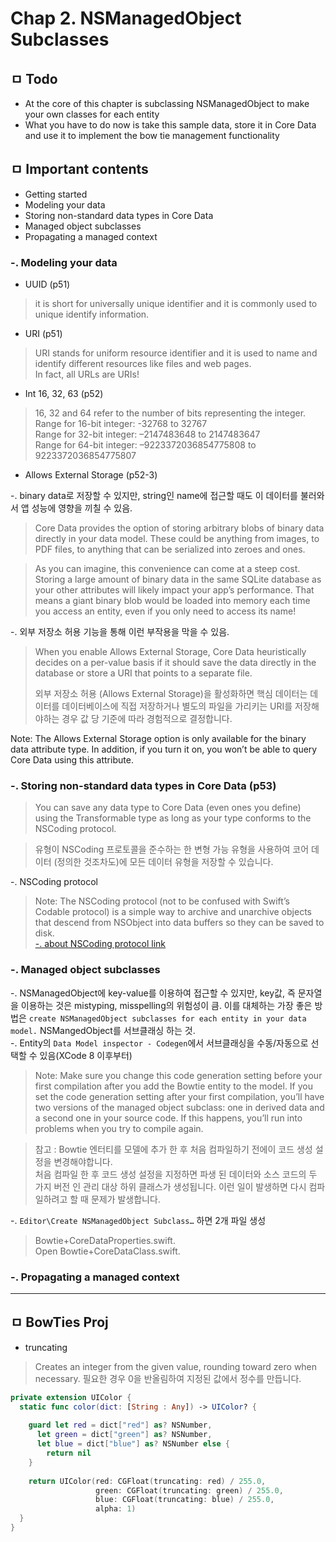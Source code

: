 # Chap 2. NSManagedObject Subclasses

## ㅁ Todo
- At the core of this chapter is subclassing NSManagedObject to make your own classes for each entity
- What you have to do now is take this sample data, store it in Core Data and use it to implement the bow tie management functionality

## ㅁ Important contents
- Getting started
- Modeling your data
- Storing non-standard data types in Core Data
- Managed object subclasses
- Propagating a managed context

### -. Modeling your data

- UUID (p51)

> it is short for universally unique identifier and it is commonly used to unique identify information.

- URI (p51)

> URI stands for uniform resource identifier and it is used to name and identify different resources like files and web pages.   
> In fact, all URLs are URIs!  

- Int 16, 32, 63 (p52)

> 16, 32 and 64 refer to the number of bits representing the integer.  
> Range for 16-bit integer: -32768 to 32767   
> Range for 32-bit integer: –2147483648 to 2147483647   
> Range for 64-bit integer: –9223372036854775808 to 9223372036854775807   

- Allows External Storage (p52-3)

-. binary data로 저장할 수 있지만, string인 name에 접근할 때도 이 데이터를 불러와서 앱 성능에 영향을 끼칠 수 있음.  
> Core Data provides the option of storing arbitrary blobs of binary data directly in your data model. These could be anything from images, to PDF files, to anything that can be serialized into zeroes and ones.

>As you can imagine, this convenience can come at a steep cost. Storing a large amount of binary data in the same SQLite database as your other attributes will likely impact your app’s performance. That means a giant binary blob would be loaded into memory each time you access an entity, even if you only need to access its name!

-. 외부 저장소 허용 기능을 통해 이런 부작용을 막을 수 있음.   
> When you enable Allows External Storage, Core Data heuristically decides on a per-value basis if it should save the data directly in the database or store a URI that points to a separate file.
> 
> 외부 저장소 허용 (Allows External Storage)을 활성화하면 핵심 데이터는 데이터를 데이터베이스에 직접 저장하거나 별도의 파일을 가리키는 URI를 저장해야하는 경우 값 당 기준에 따라 경험적으로 결정합니다.
> 
Note: The Allows External Storage option is only available for the binary data attribute type. In addition, if you turn it on, you won’t be able to query Core Data using this attribute.


### -. Storing non-standard data types in Core Data (p53)
> You can save any data type to Core Data (even ones you define) using the Transformable type as long as your type conforms to the NSCoding protocol.

> 유형이 NSCoding 프로토콜을 준수하는 한 변형 가능 유형을 사용하여 코어 데이터 (정의한 것조차도)에 모든 데이터 유형을 저장할 수 있습니다.

-. NSCoding protocol
> Note: The NSCoding protocol (not to be confused with Swift’s Codable protocol) is a simple way to archive and unarchive objects that descend from NSObject into data buffers so they can be saved to disk.  
[-. about NSCoding protocol link](http://www.raywenderlich.com/1914/nscoding-tutorial-for-ios-how-to-save-your-app-data)


### -. Managed object subclasses
-. NSManagedObject에 key-value를 이용하여 접근할 수 있지만, key값, 즉 문자열을 이용하는 것은 mistyping, misspelling의 위험성이 큼. 이를 대체하는 가장 좋은 방법은 `create NSManagedObject subclasses for each entity in your data model.` NSMangedObject를 서브클래싱 하는 것.   
-. Entity의 `Data Model inspector - Codegen`에서 서브클래싱을 수동/자동으로 선택할 수 있음(XCode 8 이후부터)   

> Note: Make sure you change this code generation setting before your first compilation after you add the Bowtie entity to the model.
If you set the code generation setting after your first compilation, you’ll have two versions of the managed object subclass: one in derived data and a second one in your source code. If this happens, you’ll run into problems when you try to compile again.

> 참고 : Bowtie 엔터티를 모델에 추가 한 후 처음 컴파일하기 전에이 코드 생성 설정을 변경해야합니다.  
처음 컴파일 한 후 코드 생성 설정을 지정하면 파생 된 데이터와 소스 코드의 두 가지 버전 인 관리 대상 하위 클래스가 생성됩니다. 이런 일이 발생하면 다시 컴파일하려고 할 때 문제가 발생합니다.  

-. `Editor\Create NSManagedObject Subclass…` 하면 2개 파일 생성
> Bowtie+CoreDataProperties.swift.   
> Open Bowtie+CoreDataClass.swift.  


### -. Propagating a managed context



---------------

## ㅁ BowTies Proj
- truncating
> Creates an integer from the given value, rounding toward zero when necessary.
> 필요한 경우 0을 반올림하여 지정된 값에서 정수를 만듭니다.

```swift
private extension UIColor {
  static func color(dict: [String : Any]) -> UIColor? {
    
    guard let red = dict["red"] as? NSNumber,
      let green = dict["green"] as? NSNumber,
      let blue = dict["blue"] as? NSNumber else {
        return nil
    }
    
    return UIColor(red: CGFloat(truncating: red) / 255.0,
                   green: CGFloat(truncating: green) / 255.0,
                   blue: CGFloat(truncating: blue) / 255.0,
                   alpha: 1)
  }
}
```